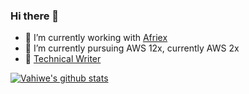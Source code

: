 ### Hi there 👋

<!--
**vahiwe/vahiwe** is a ✨ _special_ ✨ repository because its `README.md` (this file) appears on your GitHub profile.

Here are some ideas to get you started:

- 🔭 I’m currently working on ...
- 🌱 I’m currently learning ...
- 👯 I’m looking to collaborate on ...
- 🤔 I’m looking for help with ...
- 💬 Ask me about ...
- 📫 How to reach me: ...
- 😄 Pronouns: ...
- ⚡ Fun fact: ...
-->

- 🔭 I’m currently working with [Afriex](https://www.afriexapp.com/)
- 🌱 I’m currently pursuing AWS 12x, currently AWS 2x
- 🤔 [Technical Writer](https://medium.com/@vahiwe)

[![Vahiwe's github stats](https://github-readme-stats.vercel.app/api?username=vahiwe&show_icons=true&theme=dracula)](https://github.com/vahiwe/github-readme-stats)
